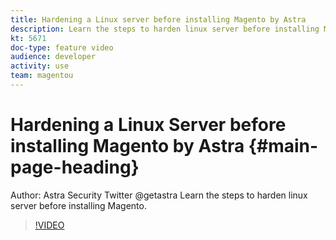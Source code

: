 ```yaml
---
title: Hardening a Linux server before installing Magento by Astra
description: Learn the steps to harden linux server before installing Magento.
kt: 5671
doc-type: feature video
audience: developer
activity: use
team: magentou
---
```


# Hardening a Linux Server before installing Magento by Astra {#main-page-heading}

Author: Astra Security  Twitter @getastra
Learn the steps to harden linux server before installing Magento.

>[!VIDEO](https://video.tv.adobe.com/v/35824?quality=12&learn=on)

